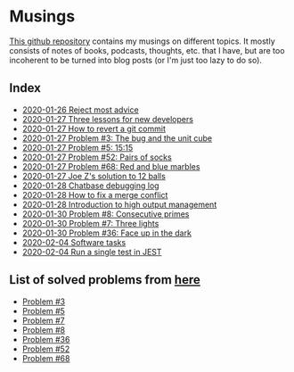 # Musings

[This github repository](https://github.com/Rainymood/musings) contains my musings on different topics. It mostly
consists of notes of books, podcasts, thoughts, etc. that I have, but are too
incoherent to be turned into blog posts (or I'm just too lazy to do so).

## Index

* [2020-01-26 Reject most advice](2020-01-26_reject-most-advice.md)
* [2020-01-27 Three lessons for new developers](2020-01-27_lessons-new-dev.md)
* [2020-01-27 How to revert a git commit](2020-01-27_revert-git-commit.md)
* [2020-01-27 Problem #3: The bug and the unit cube](2020-01-27_riddle-03-bug.md)
* [2020-01-27 Problem #5: 15:15](2020-01-27_riddle-05-clock.md)
* [2020-01-27 Problem #52: Pairs of socks](2020-01-27_riddle-52-socks.md)
* [2020-01-27 Problem #68: Red and blue marbles](2020-01-27_riddle-68-red-blue.md)
* [2020-01-27 Joe Z's solution to 12 balls](2020-01-27_12-balls-stackoverflow.md)
* [2020-01-28 Chatbase debugging log](2020-01-28_chatbase-debugging.md)
* [2020-01-28 How to fix a merge conflict](2020-01-28_fixing-merge-conflict.md)
* [2020-01-28 Introduction to high output management](2020-01-28_high-output-management-part-1.md)
* [2020-01-30 Problem #8: Consecutive primes](2020-01-30_riddle-08-prime.md)
* [2020-01-30 Problem #7: Three lights](2020-01-30_riddle-07-lights.md)
* [2020-01-30 Problem #36: Face up in the dark](2020-01-30_riddle-36-face-up.md)
* [2020-02-04 Software tasks](2020-02-04_software-tasks.md)
* [2020-02-04 Run a single test in JEST](2020-02-04_run-single-test-in-jest.md)

## List of solved problems from [here](http://puzzles.nigelcoldwell.co.uk/)

* [Problem #3](2020-01-27_riddle-03-bug.md)
* [Problem #5](2020-01-27_riddle-05-clock.md)
* [Problem #7](2020-01-30_riddle-07-lights.md)
* [Problem #8](2020-01-30_riddle-08-prime.md)
* [Problem #36](2020-01-30_riddle-36-face-up.md)
* [Problem #52](2020-01-27_riddle-52-socks.md)
* [Problem #68](2020-01-27_riddle-68-red-blue.md)